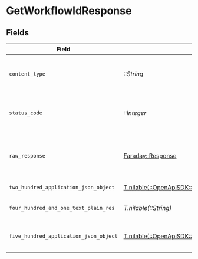 # GetWorkflowIdResponse


## Fields

| Field                                                                                                                                | Type                                                                                                                                 | Required                                                                                                                             | Description                                                                                                                          |
| ------------------------------------------------------------------------------------------------------------------------------------ | ------------------------------------------------------------------------------------------------------------------------------------ | ------------------------------------------------------------------------------------------------------------------------------------ | ------------------------------------------------------------------------------------------------------------------------------------ |
| `content_type`                                                                                                                       | *::String*                                                                                                                           | :heavy_check_mark:                                                                                                                   | HTTP response content type for this operation                                                                                        |
| `status_code`                                                                                                                        | *::Integer*                                                                                                                          | :heavy_check_mark:                                                                                                                   | HTTP response status code for this operation                                                                                         |
| `raw_response`                                                                                                                       | [Faraday::Response](https://www.rubydoc.info/gems/faraday/Faraday/Response)                                                          | :heavy_check_mark:                                                                                                                   | Raw HTTP response; suitable for custom response parsing                                                                              |
| `two_hundred_application_json_object`                                                                                                | [T.nilable(::OpenApiSDK::Operations::GetWorkflowIdResponseBody)](../../models/operations/getworkflowidresponsebody.md)               | :heavy_minus_sign:                                                                                                                   | Retrieve the output                                                                                                                  |
| `four_hundred_and_one_text_plain_res`                                                                                                | *T.nilable(::String)*                                                                                                                | :heavy_minus_sign:                                                                                                                   | Invalid or expired token                                                                                                             |
| `five_hundred_application_json_object`                                                                                               | [T.nilable(::OpenApiSDK::Operations::GetWorkflowIdComfyuiResponseBody)](../../models/operations/getworkflowidcomfyuiresponsebody.md) | :heavy_minus_sign:                                                                                                                   | Error when uploading the workflow                                                                                                    |